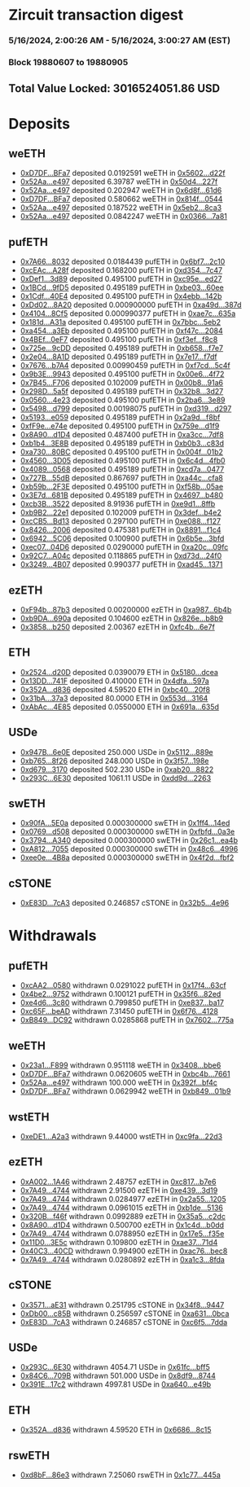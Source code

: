 # Zircuit transaction digest
### 5/16/2024, 2:00:26 AM - 5/16/2024, 3:00:27 AM (EST)
### Block 19880607 to 19880905

## Total Value Locked: 3016524051.86 USD

# Deposits
## weETH
- [0xD7DF...BFa7](https://etherscan.io/address/0xD7DF7E085214743530afF339aFC420c7c720BFa7) deposited 0.0192591 weETH in [0x5602...d22f](https://etherscan.io/tx/0xD7DF7E085214743530afF339aFC420c7c720BFa7)
- [0x52Aa...e497](https://etherscan.io/address/0x52Aa899454998Be5b000Ad077a46Bbe360F4e497) deposited 6.39787 weETH in [0x50d4...227f](https://etherscan.io/tx/0x52Aa899454998Be5b000Ad077a46Bbe360F4e497)
- [0x52Aa...e497](https://etherscan.io/address/0x52Aa899454998Be5b000Ad077a46Bbe360F4e497) deposited 0.202947 weETH in [0x6d8f...61d6](https://etherscan.io/tx/0x52Aa899454998Be5b000Ad077a46Bbe360F4e497)
- [0xD7DF...BFa7](https://etherscan.io/address/0xD7DF7E085214743530afF339aFC420c7c720BFa7) deposited 0.580662 weETH in [0x814f...0544](https://etherscan.io/tx/0xD7DF7E085214743530afF339aFC420c7c720BFa7)
- [0x52Aa...e497](https://etherscan.io/address/0x52Aa899454998Be5b000Ad077a46Bbe360F4e497) deposited 0.187522 weETH in [0x5eb2...8ca3](https://etherscan.io/tx/0x52Aa899454998Be5b000Ad077a46Bbe360F4e497)
- [0x52Aa...e497](https://etherscan.io/address/0x52Aa899454998Be5b000Ad077a46Bbe360F4e497) deposited 0.0842247 weETH in [0x0366...7a81](https://etherscan.io/tx/0x52Aa899454998Be5b000Ad077a46Bbe360F4e497)
## pufETH
- [0x7A66...8032](https://etherscan.io/address/0x7A66e8FAb3b76EDE562B1A03E0864943130D8032) deposited 0.0184439 pufETH in [0x6bf7...2c10](https://etherscan.io/tx/0x7A66e8FAb3b76EDE562B1A03E0864943130D8032)
- [0xcEAc...A28f](https://etherscan.io/address/0xcEAcbC7f00Ac2d702E556b07F4B4F7bE7a6cA28f) deposited 0.168200 pufETH in [0xd354...7c47](https://etherscan.io/tx/0xcEAcbC7f00Ac2d702E556b07F4B4F7bE7a6cA28f)
- [0xDef1...3d89](https://etherscan.io/address/0xDef11f4Af1B4eEB1C92f8d94A9a29eBa5EA33d89) deposited 0.495100 pufETH in [0xc95e...ed27](https://etherscan.io/tx/0xDef11f4Af1B4eEB1C92f8d94A9a29eBa5EA33d89)
- [0x1BCd...9fD5](https://etherscan.io/address/0x1BCd98ee59125cf09FFe247f2196F6780C099fD5) deposited 0.495189 pufETH in [0xbe03...60ee](https://etherscan.io/tx/0x1BCd98ee59125cf09FFe247f2196F6780C099fD5)
- [0x1Cdf...40E4](https://etherscan.io/address/0x1CdfB0273573d91D43dE37Ec059e24e3432340E4) deposited 0.495100 pufETH in [0x4ebb...142b](https://etherscan.io/tx/0x1CdfB0273573d91D43dE37Ec059e24e3432340E4)
- [0xDd02...8A20](https://etherscan.io/address/0xDd022765c350a75C7cAC7CDE05988c5930458A20) deposited 0.000900000 pufETH in [0xa49d...387d](https://etherscan.io/tx/0xDd022765c350a75C7cAC7CDE05988c5930458A20)
- [0x4104...8Cf5](https://etherscan.io/address/0x4104FaD5514aE49ac670931cBad64D59bFdE8Cf5) deposited 0.000990377 pufETH in [0xae7c...635a](https://etherscan.io/tx/0x4104FaD5514aE49ac670931cBad64D59bFdE8Cf5)
- [0x181d...A31a](https://etherscan.io/address/0x181d0203A10354AB006048e9636b2Dd79286A31a) deposited 0.495100 pufETH in [0x7bbc...5eb2](https://etherscan.io/tx/0x181d0203A10354AB006048e9636b2Dd79286A31a)
- [0xa454...a3Eb](https://etherscan.io/address/0xa4540B0120297C890Fa2290750C31d5fd054a3Eb) deposited 0.495100 pufETH in [0xf47c...2084](https://etherscan.io/tx/0xa4540B0120297C890Fa2290750C31d5fd054a3Eb)
- [0x4BEf...0eF7](https://etherscan.io/address/0x4BEf7898ba6b07CB9E9aBED6846B5Cc05aa80eF7) deposited 0.495100 pufETH in [0xf3ef...f8c8](https://etherscan.io/tx/0x4BEf7898ba6b07CB9E9aBED6846B5Cc05aa80eF7)
- [0x725e...9cDD](https://etherscan.io/address/0x725e80adf0C2d76207cE6613b856EE7cC4F99cDD) deposited 0.495189 pufETH in [0xb658...f7e7](https://etherscan.io/tx/0x725e80adf0C2d76207cE6613b856EE7cC4F99cDD)
- [0x2e04...8A1D](https://etherscan.io/address/0x2e04Cd6953A93B4F5Cffd4c96B1Eb6cAa4158A1D) deposited 0.495189 pufETH in [0x7e17...f7df](https://etherscan.io/tx/0x2e04Cd6953A93B4F5Cffd4c96B1Eb6cAa4158A1D)
- [0x7676...b7A4](https://etherscan.io/address/0x767669086E3755c23925539669d41A023f03b7A4) deposited 0.00990459 pufETH in [0xf7cd...5c4f](https://etherscan.io/tx/0x767669086E3755c23925539669d41A023f03b7A4)
- [0x9b3E...9943](https://etherscan.io/address/0x9b3E9A3f365694BDE90bE8aFd2077d0297b99943) deposited 0.495100 pufETH in [0x00e6...4f72](https://etherscan.io/tx/0x9b3E9A3f365694BDE90bE8aFd2077d0297b99943)
- [0x7B45...F706](https://etherscan.io/address/0x7B45d1e4e584817E4E2E4a666A300B8B75f7F706) deposited 0.102009 pufETH in [0x00b8...91a6](https://etherscan.io/tx/0x7B45d1e4e584817E4E2E4a666A300B8B75f7F706)
- [0x298D...5a5f](https://etherscan.io/address/0x298D7f33CF750Bf9C760c97F5cB4FcC2dbc65a5f) deposited 0.495189 pufETH in [0x32b8...3d27](https://etherscan.io/tx/0x298D7f33CF750Bf9C760c97F5cB4FcC2dbc65a5f)
- [0x0560...4e23](https://etherscan.io/address/0x0560114f61c96a428FF9fDA7bb4C3783C9F94e23) deposited 0.495100 pufETH in [0x2ba6...3e89](https://etherscan.io/tx/0x0560114f61c96a428FF9fDA7bb4C3783C9F94e23)
- [0x5498...d799](https://etherscan.io/address/0x54988739b0B073fA2b9dA37FE500629c006fd799) deposited 0.00198075 pufETH in [0xd319...d297](https://etherscan.io/tx/0x54988739b0B073fA2b9dA37FE500629c006fd799)
- [0x5193...e059](https://etherscan.io/address/0x5193045fa49Cf08e62B6df0d3Bc50e73d2Dae059) deposited 0.495189 pufETH in [0x2a9d...f8bf](https://etherscan.io/tx/0x5193045fa49Cf08e62B6df0d3Bc50e73d2Dae059)
- [0xfF9e...e74e](https://etherscan.io/address/0xfF9eD14BEe9AD24526801DC3a6aD6A73049Ae74e) deposited 0.495100 pufETH in [0x759e...d1f9](https://etherscan.io/tx/0xfF9eD14BEe9AD24526801DC3a6aD6A73049Ae74e)
- [0x8A90...d1D4](https://etherscan.io/address/0x8A90862640E6A73D8a1E2429D78BA55a79cEd1D4) deposited 0.487400 pufETH in [0xa3cc...7df8](https://etherscan.io/tx/0x8A90862640E6A73D8a1E2429D78BA55a79cEd1D4)
- [0xb1b4...3E8B](https://etherscan.io/address/0xb1b417B2ed92d7a13e8002c6F530e0f3cF153E8B) deposited 0.495189 pufETH in [0xb0b3...c83d](https://etherscan.io/tx/0xb1b417B2ed92d7a13e8002c6F530e0f3cF153E8B)
- [0xa730...80BC](https://etherscan.io/address/0xa73014664C28Cf4a9c80252C97A4d98c26Fd80BC) deposited 0.495100 pufETH in [0x004f...01b2](https://etherscan.io/tx/0xa73014664C28Cf4a9c80252C97A4d98c26Fd80BC)
- [0x4560...3D05](https://etherscan.io/address/0x4560D9FdE356a3b4C6FF156657300C3AC3343D05) deposited 0.495100 pufETH in [0x6c4d...4fb0](https://etherscan.io/tx/0x4560D9FdE356a3b4C6FF156657300C3AC3343D05)
- [0x4089...0568](https://etherscan.io/address/0x4089B05db50190f2c921d5C02027F207a8fe0568) deposited 0.495189 pufETH in [0xcd7a...0477](https://etherscan.io/tx/0x4089B05db50190f2c921d5C02027F207a8fe0568)
- [0x727B...55dB](https://etherscan.io/address/0x727BF939bCc9055E3c1aEC47a6Dce54d9B7055dB) deposited 0.867697 pufETH in [0xa44c...cfa8](https://etherscan.io/tx/0x727BF939bCc9055E3c1aEC47a6Dce54d9B7055dB)
- [0xb59b...2F3E](https://etherscan.io/address/0xb59bc1E16EC351700DD321C7b08Ab80996402F3E) deposited 0.495100 pufETH in [0xf58b...05ae](https://etherscan.io/tx/0xb59bc1E16EC351700DD321C7b08Ab80996402F3E)
- [0x3E7d...681B](https://etherscan.io/address/0x3E7db9985F793f07c590Bc0561c83C4c3D2f681B) deposited 0.495189 pufETH in [0x4697...b480](https://etherscan.io/tx/0x3E7db9985F793f07c590Bc0561c83C4c3D2f681B)
- [0xcb3B...3522](https://etherscan.io/address/0xcb3B1bAb4A3C6FD0FF1Bf8Ac270C524a9e2b3522) deposited 8.91936 pufETH in [0xe9d1...8ffb](https://etherscan.io/tx/0xcb3B1bAb4A3C6FD0FF1Bf8Ac270C524a9e2b3522)
- [0xb9B2...22e1](https://etherscan.io/address/0xb9B2cA515Afa2c592A5e5D36186cB3AE8b5922e1) deposited 0.102009 pufETH in [0x3def...b4e2](https://etherscan.io/tx/0xb9B2cA515Afa2c592A5e5D36186cB3AE8b5922e1)
- [0xcCB5...Bd13](https://etherscan.io/address/0xcCB50124aa1Ac18aEC2dfBF70A9554D1760BBd13) deposited 0.297100 pufETH in [0xe088...f127](https://etherscan.io/tx/0xcCB50124aa1Ac18aEC2dfBF70A9554D1760BBd13)
- [0x8426...2006](https://etherscan.io/address/0x8426550085b633d945eB030D39B0aEd6A15c2006) deposited 0.475381 pufETH in [0x8891...f1c4](https://etherscan.io/tx/0x8426550085b633d945eB030D39B0aEd6A15c2006)
- [0x6942...5C06](https://etherscan.io/address/0x69423A88DbeaB0177E935A5C63a79f5e576f5C06) deposited 0.100900 pufETH in [0x6b5e...3bfd](https://etherscan.io/tx/0x69423A88DbeaB0177E935A5C63a79f5e576f5C06)
- [0xec07...04D6](https://etherscan.io/address/0xec07CE9c26BAb652e14D81E6278da3A6eA5004D6) deposited 0.0290000 pufETH in [0xa20c...09fc](https://etherscan.io/tx/0xec07CE9c26BAb652e14D81E6278da3A6eA5004D6)
- [0x92C7...A04c](https://etherscan.io/address/0x92C73E084968E669f08027E9EC2dA6701bE1A04c) deposited 0.118865 pufETH in [0xd73d...24f0](https://etherscan.io/tx/0x92C73E084968E669f08027E9EC2dA6701bE1A04c)
- [0x3249...4B07](https://etherscan.io/address/0x3249A00186567f15b1e181666c1857ee82c74B07) deposited 0.990377 pufETH in [0xad45...1371](https://etherscan.io/tx/0x3249A00186567f15b1e181666c1857ee82c74B07)
## ezETH
- [0xF94b...87b3](https://etherscan.io/address/0xF94b62a188Ea9a1267427dE25C2cC2aAC9eF87b3) deposited 0.00200000 ezETH in [0xa987...6b4b](https://etherscan.io/tx/0xF94b62a188Ea9a1267427dE25C2cC2aAC9eF87b3)
- [0xb9DA...690a](https://etherscan.io/address/0xb9DA91Eecd294F6986381f2D153b38C5182a690a) deposited 0.104600 ezETH in [0x826e...b8b9](https://etherscan.io/tx/0xb9DA91Eecd294F6986381f2D153b38C5182a690a)
- [0x3858...b250](https://etherscan.io/address/0x3858765867e905bcC8Dd2faa92EC5E5bF708b250) deposited 2.00367 ezETH in [0xfc4b...6e7f](https://etherscan.io/tx/0x3858765867e905bcC8Dd2faa92EC5E5bF708b250)
## ETH
- [0x2524...d20D](https://etherscan.io/address/0x2524C05A73CA011e447f1B08ad481963E017d20D) deposited 0.0390079 ETH in [0x5180...dcea](https://etherscan.io/tx/0x2524C05A73CA011e447f1B08ad481963E017d20D)
- [0x13DD...741F](https://etherscan.io/address/0x13DD32a581B9464277DF47Ca34fFCBe8EEb0741F) deposited 0.410000 ETH in [0x4dfa...597a](https://etherscan.io/tx/0x13DD32a581B9464277DF47Ca34fFCBe8EEb0741F)
- [0x352A...d836](https://etherscan.io/address/0x352Ad1E250e9Bdf79c6416485D2a8907134bd836) deposited 4.59520 ETH in [0xbc40...20f8](https://etherscan.io/tx/0x352Ad1E250e9Bdf79c6416485D2a8907134bd836)
- [0x31bA...37a3](https://etherscan.io/address/0x31bACBBf2C5a364c345055fe47556d42f42937a3) deposited 80.0000 ETH in [0x553d...3164](https://etherscan.io/tx/0x31bACBBf2C5a364c345055fe47556d42f42937a3)
- [0xAbAc...4E85](https://etherscan.io/address/0xAbAcD24570b9cC2CF8B7937bc56cCb10AFB44E85) deposited 0.0550000 ETH in [0x691a...635d](https://etherscan.io/tx/0xAbAcD24570b9cC2CF8B7937bc56cCb10AFB44E85)
## USDe
- [0x947B...6e0E](https://etherscan.io/address/0x947B545B2aBf42374bbA5b6f2Ca0249e987d6e0E) deposited 250.000 USDe in [0x5112...889e](https://etherscan.io/tx/0x947B545B2aBf42374bbA5b6f2Ca0249e987d6e0E)
- [0xb765...8f26](https://etherscan.io/address/0xb765078c5BD5DD765fcec4F76a645E1FcF138f26) deposited 248.000 USDe in [0x3f57...198e](https://etherscan.io/tx/0xb765078c5BD5DD765fcec4F76a645E1FcF138f26)
- [0xd679...3170](https://etherscan.io/address/0xd679153e41107071753CdDBce53aBefF5Fd63170) deposited 502.230 USDe in [0xab20...8822](https://etherscan.io/tx/0xd679153e41107071753CdDBce53aBefF5Fd63170)
- [0x293C...6E30](https://etherscan.io/address/0x293C6937D8D82e05B01335F7B33FBA0c8e256E30) deposited 1061.11 USDe in [0xdd9d...2263](https://etherscan.io/tx/0x293C6937D8D82e05B01335F7B33FBA0c8e256E30)
## swETH
- [0x90fA...5E0a](https://etherscan.io/address/0x90fA97b2bd15C59a139E6dc9922d98d472015E0a) deposited 0.000300000 swETH in [0x1ff4...14ed](https://etherscan.io/tx/0x90fA97b2bd15C59a139E6dc9922d98d472015E0a)
- [0x0769...d508](https://etherscan.io/address/0x0769af660F7B7595Fb6A2CD52E4182610F59d508) deposited 0.000300000 swETH in [0xfbfd...0a3e](https://etherscan.io/tx/0x0769af660F7B7595Fb6A2CD52E4182610F59d508)
- [0x3794...A340](https://etherscan.io/address/0x3794FBbd22680255d5425C813366DBaf59ecA340) deposited 0.000300000 swETH in [0x26c1...ea4b](https://etherscan.io/tx/0x3794FBbd22680255d5425C813366DBaf59ecA340)
- [0xA812...7055](https://etherscan.io/address/0xA812462798f3B7598e2Daf7a0969f7b0305D7055) deposited 0.000300000 swETH in [0x48c6...4996](https://etherscan.io/tx/0xA812462798f3B7598e2Daf7a0969f7b0305D7055)
- [0xee0e...4B8a](https://etherscan.io/address/0xee0e14C1392F241D103850C57dd4AF6680d04B8a) deposited 0.000300000 swETH in [0x4f2d...fbf2](https://etherscan.io/tx/0xee0e14C1392F241D103850C57dd4AF6680d04B8a)
## cSTONE
- [0xE83D...7cA3](https://etherscan.io/address/0xE83D0942b873e019a17c2a908b100D1051387cA3) deposited 0.246857 cSTONE in [0x32b5...4e96](https://etherscan.io/tx/0xE83D0942b873e019a17c2a908b100D1051387cA3)
# Withdrawals
## pufETH
- [0xcAA2...0580](https://etherscan.io/address/0xcAA246a6d06053957D19D5C7DCD3547465D80580) withdrawn 0.0291022 pufETH in [0x17f4...63cf](https://etherscan.io/tx/0xcAA246a6d06053957D19D5C7DCD3547465D80580)
- [0x4be2...9752](https://etherscan.io/address/0x4be270A315e7ec1111320BB0a67C8e6576569752) withdrawn 0.100121 pufETH in [0x35f6...82ed](https://etherscan.io/tx/0x4be270A315e7ec1111320BB0a67C8e6576569752)
- [0xe4d6...3c80](https://etherscan.io/address/0xe4d6ba8c1DB9E0b29639B0DAdB6E9a13009B3c80) withdrawn 0.799850 pufETH in [0xe837...ba17](https://etherscan.io/tx/0xe4d6ba8c1DB9E0b29639B0DAdB6E9a13009B3c80)
- [0xc65F...beAD](https://etherscan.io/address/0xc65Fa97a530Cbc620A934fb734A8E98393d9beAD) withdrawn 7.31450 pufETH in [0x6f76...4128](https://etherscan.io/tx/0xc65Fa97a530Cbc620A934fb734A8E98393d9beAD)
- [0xB849...DC92](https://etherscan.io/address/0xB849fc754fd206A59a79830900B9E679237BDC92) withdrawn 0.0285868 pufETH in [0x7602...775a](https://etherscan.io/tx/0xB849fc754fd206A59a79830900B9E679237BDC92)
## weETH
- [0x23a1...F899](https://etherscan.io/address/0x23a1341d8dE99DB97Ef9Bd7a6eC84014d49BF899) withdrawn 0.951118 weETH in [0x3408...bbe6](https://etherscan.io/tx/0x23a1341d8dE99DB97Ef9Bd7a6eC84014d49BF899)
- [0xD7DF...BFa7](https://etherscan.io/address/0xD7DF7E085214743530afF339aFC420c7c720BFa7) withdrawn 0.0620605 weETH in [0xbc4b...7661](https://etherscan.io/tx/0xD7DF7E085214743530afF339aFC420c7c720BFa7)
- [0x52Aa...e497](https://etherscan.io/address/0x52Aa899454998Be5b000Ad077a46Bbe360F4e497) withdrawn 100.000 weETH in [0x392f...bf4c](https://etherscan.io/tx/0x52Aa899454998Be5b000Ad077a46Bbe360F4e497)
- [0xD7DF...BFa7](https://etherscan.io/address/0xD7DF7E085214743530afF339aFC420c7c720BFa7) withdrawn 0.0629942 weETH in [0xb849...01b9](https://etherscan.io/tx/0xD7DF7E085214743530afF339aFC420c7c720BFa7)
## wstETH
- [0xeDE1...A2a3](https://etherscan.io/address/0xeDE1FAaF984763A544Ac3E95b4198434c552A2a3) withdrawn 9.44000 wstETH in [0xc9fa...22d3](https://etherscan.io/tx/0xeDE1FAaF984763A544Ac3E95b4198434c552A2a3)
## ezETH
- [0xA002...1A46](https://etherscan.io/address/0xA002938Dc9f24eeC90978F44a510171568321A46) withdrawn 2.48757 ezETH in [0xc817...b7e6](https://etherscan.io/tx/0xA002938Dc9f24eeC90978F44a510171568321A46)
- [0x7A49...4744](https://etherscan.io/address/0x7A493Be5c2ce014cD049Bf178a1ac0Db1B434744) withdrawn 2.91500 ezETH in [0xe439...3d19](https://etherscan.io/tx/0x7A493Be5c2ce014cD049Bf178a1ac0Db1B434744)
- [0x7A49...4744](https://etherscan.io/address/0x7A493Be5c2ce014cD049Bf178a1ac0Db1B434744) withdrawn 0.0284977 ezETH in [0x2a55...1205](https://etherscan.io/tx/0x7A493Be5c2ce014cD049Bf178a1ac0Db1B434744)
- [0x7A49...4744](https://etherscan.io/address/0x7A493Be5c2ce014cD049Bf178a1ac0Db1B434744) withdrawn 0.0961015 ezETH in [0xb1de...5136](https://etherscan.io/tx/0x7A493Be5c2ce014cD049Bf178a1ac0Db1B434744)
- [0x320B...f46f](https://etherscan.io/address/0x320B320013212cb91bb30f941F6BC7DEd1d2f46f) withdrawn 0.0992889 ezETH in [0x35a5...c2dc](https://etherscan.io/tx/0x320B320013212cb91bb30f941F6BC7DEd1d2f46f)
- [0x8A90...d1D4](https://etherscan.io/address/0x8A90862640E6A73D8a1E2429D78BA55a79cEd1D4) withdrawn 0.500700 ezETH in [0x1c4d...b0dd](https://etherscan.io/tx/0x8A90862640E6A73D8a1E2429D78BA55a79cEd1D4)
- [0x7A49...4744](https://etherscan.io/address/0x7A493Be5c2ce014cD049Bf178a1ac0Db1B434744) withdrawn 0.0788950 ezETH in [0x17e5...f35e](https://etherscan.io/tx/0x7A493Be5c2ce014cD049Bf178a1ac0Db1B434744)
- [0x11D0...3E5c](https://etherscan.io/address/0x11D06a5cBB08488d683734c8401C6a83CEd63E5c) withdrawn 0.109800 ezETH in [0xae37...71d4](https://etherscan.io/tx/0x11D06a5cBB08488d683734c8401C6a83CEd63E5c)
- [0x40C3...40CD](https://etherscan.io/address/0x40C362C77aad65147B738823D9aEaa003A4D40CD) withdrawn 0.994900 ezETH in [0xac76...bec8](https://etherscan.io/tx/0x40C362C77aad65147B738823D9aEaa003A4D40CD)
- [0x7A49...4744](https://etherscan.io/address/0x7A493Be5c2ce014cD049Bf178a1ac0Db1B434744) withdrawn 0.0280892 ezETH in [0xa1c3...8fda](https://etherscan.io/tx/0x7A493Be5c2ce014cD049Bf178a1ac0Db1B434744)
## cSTONE
- [0x3571...aE31](https://etherscan.io/address/0x35713c957d86B5cbEB241aAF8d04Cb0feA82aE31) withdrawn 0.251795 cSTONE in [0x34f8...9447](https://etherscan.io/tx/0x35713c957d86B5cbEB241aAF8d04Cb0feA82aE31)
- [0xDb00...c85B](https://etherscan.io/address/0xDb0063F7aBB2A7E04A4149Ad54De7cC5728Fc85B) withdrawn 0.256597 cSTONE in [0xa631...0bca](https://etherscan.io/tx/0xDb0063F7aBB2A7E04A4149Ad54De7cC5728Fc85B)
- [0xE83D...7cA3](https://etherscan.io/address/0xE83D0942b873e019a17c2a908b100D1051387cA3) withdrawn 0.246857 cSTONE in [0xc6f5...7dda](https://etherscan.io/tx/0xE83D0942b873e019a17c2a908b100D1051387cA3)
## USDe
- [0x293C...6E30](https://etherscan.io/address/0x293C6937D8D82e05B01335F7B33FBA0c8e256E30) withdrawn 4054.71 USDe in [0x61fc...bff5](https://etherscan.io/tx/0x293C6937D8D82e05B01335F7B33FBA0c8e256E30)
- [0x84C6...709B](https://etherscan.io/address/0x84C6baC8A4a7754317d16ad37eCF5e4B13BF709B) withdrawn 501.000 USDe in [0x8df9...8744](https://etherscan.io/tx/0x84C6baC8A4a7754317d16ad37eCF5e4B13BF709B)
- [0x391E...17c2](https://etherscan.io/address/0x391E7c51A8F57fbad8320cc9b3C95D2AC41617c2) withdrawn 4997.81 USDe in [0xa640...e49b](https://etherscan.io/tx/0x391E7c51A8F57fbad8320cc9b3C95D2AC41617c2)
## ETH
- [0x352A...d836](https://etherscan.io/address/0x352Ad1E250e9Bdf79c6416485D2a8907134bd836) withdrawn 4.59520 ETH in [0x6686...8c15](https://etherscan.io/tx/0x352Ad1E250e9Bdf79c6416485D2a8907134bd836)
## rswETH
- [0xd8bF...86e3](https://etherscan.io/address/0xd8bF8B3A15048a24dFCc406717BF35f8D43186e3) withdrawn 7.25060 rswETH in [0x1c77...445a](https://etherscan.io/tx/0xd8bF8B3A15048a24dFCc406717BF35f8D43186e3)
